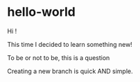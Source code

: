 # hello-world
Hi !

This time I decided to learn something new!

To be or not to be, this is a question

Creating a new branch is quick AND simple.

